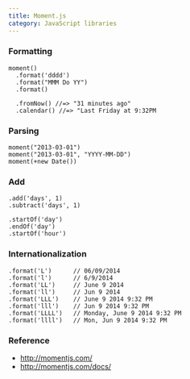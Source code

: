```yaml
---
title: Moment.js
category: JavaScript libraries
---
```


### Formatting

    moment()
      .format('dddd')
      .format("MMM Do YY")
      .format()

      .fromNow() //=> "31 minutes ago"
      .calendar() //=> "Last Friday at 9:32PM
  
### Parsing

    moment("2013-03-01")
    moment("2013-03-01", "YYYY-MM-DD")
    moment(+new Date())

### Add

    .add('days', 1)
    .subtract('days', 1)

    .startOf('day')
    .endOf('day')
    .startOf('hour')

### Internationalization

    .format('L')      // 06/09/2014
    .format('l')      // 6/9/2014
    .format('LL')     // June 9 2014
    .format('ll')     // Jun 9 2014
    .format('LLL')    // June 9 2014 9:32 PM
    .format('lll')    // Jun 9 2014 9:32 PM
    .format('LLLL')   // Monday, June 9 2014 9:32 PM
    .format('llll')   // Mon, Jun 9 2014 9:32 PM

### Reference

 * http://momentjs.com/
 * http://momentjs.com/docs/
